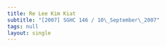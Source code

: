 ```yaml
---
title: Re Lee Kim Kiat
subtitle: "[2007] SGHC 146 / 10\_September\_2007"
tags: null
layout: single
---
```


